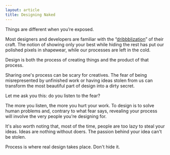 ```yaml
---
layout: article
title: Designing Naked
---
```


Things are different when you’re exposed.

Most designers and developers are familiar with the “[dribbblization](http://dribbble.com)” of their craft. The notion of showing only your best while hiding the rest has put our polished pixels in shapewear, while our processes are left in the cold.

Design is both the process of creating things and the product of that process.
<!--more-->

Sharing one's process can be scary for creatives. The fear of being misrepresented by unfinished work or having ideas stolen from us can transform the most beautiful part of design into a dirty secret.

Let me ask you this: do you listen to the fear?

The more you listen, the more you hurt your work. To design is to solve human problems and, contrary to what fear says, revealing your process will involve the very people you're designing for.

It's also worth noting that, most of the time, people are too lazy to steal your ideas. Ideas are nothing without doers. The passion behind your idea can't be stolen.

Process is where real design takes place. Don't hide it.
